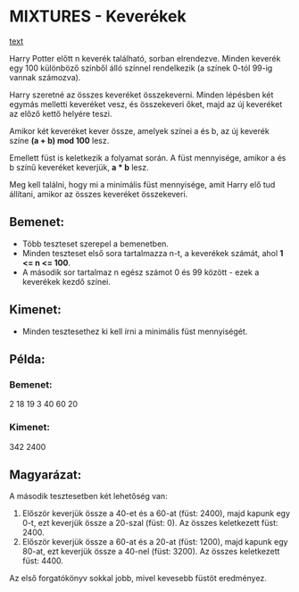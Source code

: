 # MIXTURES - Keverékek

[text](https://www.spoj.com/problems/MIXTURES/)

Harry Potter előtt n keverék található, sorban elrendezve. Minden keverék egy 100 különböző színből álló színnel rendelkezik (a színek 0-tól 99-ig vannak számozva).

Harry szeretné az összes keveréket összekeverni. Minden lépésben két egymás melletti keveréket vesz, és összekeveri őket, majd az új keveréket az előző kettő helyére teszi.

Amikor két keveréket kever össze, amelyek színei a és b, az új keverék színe **(a + b) mod 100** lesz.

Emellett füst is keletkezik a folyamat során. A füst mennyisége, amikor a és b színű keveréket keverjük, **a * b** lesz.

Meg kell találni, hogy mi a minimális füst mennyisége, amit Harry elő tud állítani, amikor az összes keveréket összekeveri.

## Bemenet:
- Több teszteset szerepel a bemenetben.
- Minden teszteset első sora tartalmazza n-t, a keverékek számát, ahol **1 <= n <= 100**.
- A második sor tartalmaz n egész számot 0 és 99 között - ezek a keverékek kezdő színei.

## Kimenet:
- Minden tesztesethez ki kell írni a minimális füst mennyiségét.

## Példa:

### Bemenet:

 2 
 18 19 
 3 
 40 60 20

 
### Kimenet:

342 
2400

## Magyarázat:
A második tesztesetben két lehetőség van:
1. Először keverjük össze a 40-et és a 60-at (füst: 2400), majd kapunk egy 0-t, ezt keverjük össze a 20-szal (füst: 0). Az összes keletkezett füst: 2400.
2. Először keverjük össze a 60-at és a 20-at (füst: 1200), majd kapunk egy 80-at, ezt keverjük össze a 40-nel (füst: 3200). Az összes keletkezett füst: 4400.

Az első forgatókönyv sokkal jobb, mivel kevesebb füstöt eredményez.
